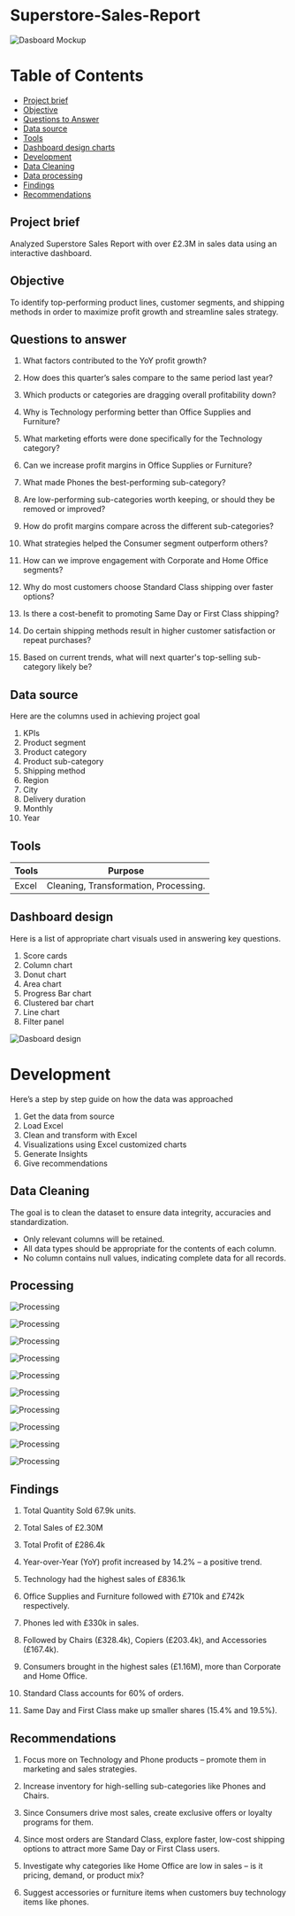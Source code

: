 # Superstore-Sales-Report


![Dasboard Mockup](images/SuperstoreReportGIF.gif)


# Table of Contents


- [Project brief](#Project-brief)
- [Objective](#Objective)
- [Questions to Answer](#Questions-to-Answer)
- [Data source](#Data-source)
- [Tools](#Tools)
- [Dashboard design charts](#Dashboard-design-charts)
- [Development](#Developments)
- [Data Cleaning](#Data-Cleaning)
- [Data processing](#Data-processing)
- [Findings](#Findings)
- [Recommendations](#Recommendations)


## Project brief
Analyzed Superstore Sales Report with over £2.3M in sales data using an interactive dashboard.


## Objective

To identify top-performing product lines, customer segments, and shipping methods in order to maximize profit growth and streamline sales strategy.


## Questions to answer

1.  What factors contributed to the YoY profit growth?

2.  How does this quarter’s sales compare to the same period last year?

3.  Which products or categories are dragging overall profitability down?

4.  Why is Technology performing better than Office Supplies and Furniture?

5.  What marketing efforts were done specifically for the Technology category?

6.  Can we increase profit margins in Office Supplies or Furniture?

7.  What made Phones the best-performing sub-category?

8.  Are low-performing sub-categories worth keeping, or should they be removed or improved?

9.  How do profit margins compare across the different sub-categories?

10.  What strategies helped the Consumer segment outperform others?

11.  How can we improve engagement with Corporate and Home Office segments?

12.  Why do most customers choose Standard Class shipping over faster options?

13.  Is there a cost-benefit to promoting Same Day or First Class shipping?

14.  Do certain shipping methods result in higher customer satisfaction or repeat purchases?

15.  Based on current trends, what will next quarter's top-selling sub-category likely be?


## Data source

Here are the columns used in achieving project goal

1.  KPIs
2.  Product segment
3.  Product category
4.  Product sub-category
5.  Shipping method
6.  Region
7.  City
8.  Delivery duration
9.  Monthly
10.  Year 


## Tools

| Tools | Purpose | 
| --- | --- | 
| Excel  |  Cleaning, Transformation, Processing. |


## Dashboard design

Here is a list of appropriate chart visuals used in answering key questions.
1.	Score cards
2.	Column chart
3.	Donut chart
4.	Area chart
5.	Progress Bar chart
6.	Clustered bar chart
7.	Line chart
8.	Filter panel

![Dasboard design](images/Call%20center%20Report.PNG)


# Development

Here’s a step by step guide on how the data was approached 

1.	Get the data from source
2.	Load Excel
3.	Clean and transform with Excel
4.	Visualizations using Excel customized charts
5.	Generate Insights
6.	Give recommendations 

## Data Cleaning

The goal is to clean the dataset to ensure data integrity, accuracies and standardization.

- Only relevant columns will be retained.
- All data types should be appropriate for the contents of each column.
- No column contains null values, indicating complete data for all records.

## Processing 

![Processing](images/001.PNG)


![Processing](images/002.PNG)


![Processing](images/003.PNG)


![Processing](images/004.PNG)


![Processing](images/005.PNG)


![Processing](images/006.PNG)


![Processing](images/007.PNG)


![Processing](images/008.PNG)


![Processing](images/009.PNG)


![Processing](images/010.PNG)


## Findings

1.	Total Quantity Sold 67.9k units.

2.	Total Sales of £2.30M

3.  Total Profit of £286.4k

4.  Year-over-Year (YoY) profit increased by 14.2% – a positive trend.

5.  Technology had the highest sales of £836.1k

6.  Office Supplies and Furniture followed with £710k and £742k respectively.

7.  Phones led with £330k in sales.

8.  Followed by Chairs (£328.4k), Copiers (£203.4k), and Accessories (£167.4k).

9.  Consumers brought in the highest sales (£1.16M), more than Corporate and Home Office.

10.  Standard Class accounts for 60% of orders.

11.  Same Day and First Class make up smaller shares (15.4% and 19.5%).


## Recommendations

1.	Focus more on Technology and Phone products – promote them in marketing and sales strategies.

2.  Increase inventory for high-selling sub-categories like Phones and Chairs.

3.  Since Consumers drive most sales, create exclusive offers or loyalty programs for them.

4.  Since most orders are Standard Class, explore faster, low-cost shipping options to attract more Same Day or First Class users.

5.  Investigate why categories like Home Office are low in sales – is it pricing, demand, or product mix?

6.  Suggest accessories or furniture items when customers buy technology items like phones.






